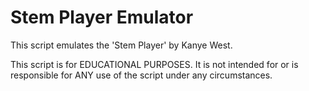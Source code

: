 # Stem Player Emulator

This script emulates the 'Stem Player' by Kanye West.

This script is for EDUCATIONAL PURPOSES. It is not intended for or is responsible for ANY use of the script under any circumstances.
